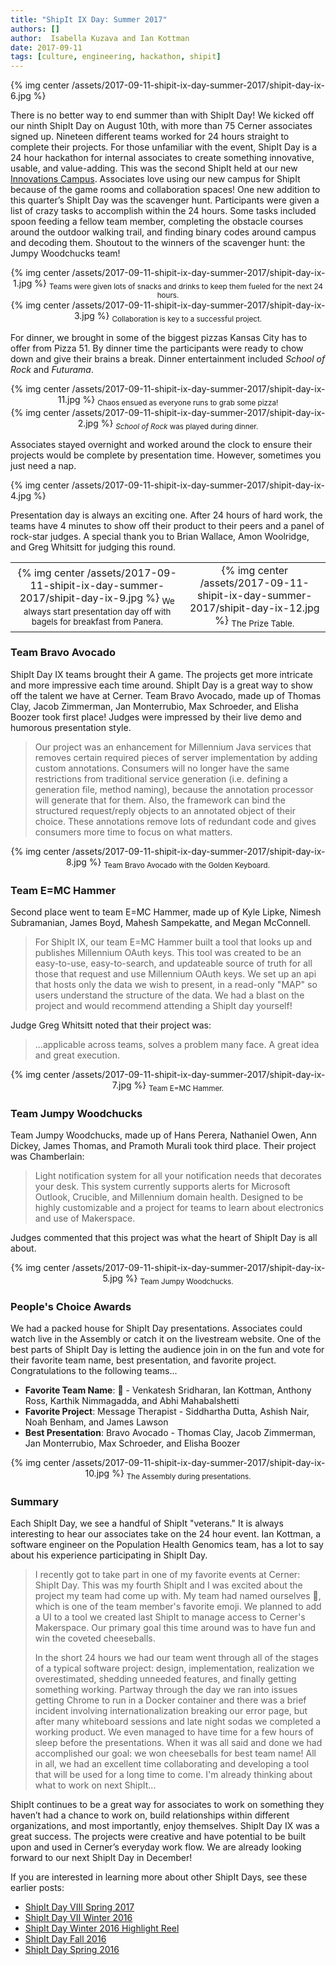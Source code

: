 ```yaml
---
title: "ShipIt IX Day: Summer 2017"
authors: []
author:  Isabella Kuzava and Ian Kottman
date: 2017-09-11
tags: [culture, engineering, hackathon, shipit]
---
```


{% img center /assets/2017-09-11-shipit-ix-day-summer-2017/shipit-day-ix-6.jpg %}

There is no better way to end summer than with ShipIt Day! We kicked off our ninth ShipIt Day on August 10th, with more than 75 Cerner associates signed up. Nineteen different teams worked for 24 hours straight to complete their projects. For those unfamiliar with the event, ShipIt Day is a 24 hour hackathon for internal associates to create something innovative, usable, and value-adding. This was the second ShipIt held at our new [Innovations Campus](https://www.bizjournals.com/kansascity/news/2017/02/10/get-a-sneak-peek-inside-cerner-s-new-innovations.html). Associates love using our new campus for ShipIt because of the game rooms and collaboration spaces! One new addition to this quarter’s ShipIt Day was the scavenger hunt. Participants were given a list of crazy tasks to accomplish within the 24 hours. Some tasks included spoon feeding a fellow team member, completing the obstacle courses around the outdoor walking trail, and finding binary codes around campus and decoding them. Shoutout to the winners of the scavenger hunt: the Jumpy Woodchucks team!  

<div align="center">
  {% img center /assets/2017-09-11-shipit-ix-day-summer-2017/shipit-day-ix-1.jpg %}
  <sub>Teams were given lots of snacks and drinks to keep them fueled for the next 24 hours.</sub>
</div>

<div align="center">
  {% img center /assets/2017-09-11-shipit-ix-day-summer-2017/shipit-day-ix-3.jpg %}
  <sub>Collaboration is key to a successful project.</sub>
</div>

For dinner, we brought in some of the biggest pizzas Kansas City has to offer from Pizza 51. By dinner time the participants were ready to chow down and give their brains a break. Dinner entertainment included _School of Rock_ and _Futurama_. 

<div align="center">
  {% img center /assets/2017-09-11-shipit-ix-day-summer-2017/shipit-day-ix-11.jpg %}
  <sub>Chaos ensued as everyone runs to grab some pizza!</sub>
</div>

<div align="center">
  {% img center /assets/2017-09-11-shipit-ix-day-summer-2017/shipit-day-ix-2.jpg %}
  <sub><i>School of Rock</i> was played during dinner.</sub>
</div>

Associates stayed overnight and worked around the clock to ensure their projects would be complete by presentation time. However, sometimes you just need a nap. 

{% img center /assets/2017-09-11-shipit-ix-day-summer-2017/shipit-day-ix-4.jpg %}

Presentation day is always an exciting one. After 24 hours of hard work, the teams have 4 minutes to show off their product to their peers and a panel of rock-star judges. A special thank you to Brian Wallace, Amon Woolridge, and Greg Whitsitt for judging this round. 

<div align="center">
  <table>
    <tr>
      <td align="center">
        {% img center /assets/2017-09-11-shipit-ix-day-summer-2017/shipit-day-ix-9.jpg %}
        <sub>We always start presentation day off with bagels for breakfast from Panera.</sub>
      </td>
      <td align="center">
        {% img center /assets/2017-09-11-shipit-ix-day-summer-2017/shipit-day-ix-12.jpg %}
        <sub>The Prize Table.</sub>
      </td>
    </tr>
  </table>
</div>

### Team Bravo Avocado

ShipIt Day IX teams brought their A game. The projects get more intricate and more impressive each time around. ShipIt Day is a great way to show off the talent we have at Cerner. Team Bravo Avocado, made up of Thomas Clay, Jacob Zimmerman, Jan Monterrubio, Max Schroeder, and Elisha Boozer took first place! Judges were impressed by their live demo and humorous presentation style.

> Our project was an enhancement for Millennium Java services that removes certain required pieces of server implementation by adding custom annotations. Consumers will no longer have the same restrictions from traditional service generation (i.e. defining a generation file, method naming), because the annotation processor will generate that for them. Also, the framework can bind the structured request/reply objects to an annotated object of their choice. These annotations remove lots of redundant code and gives consumers more time to focus on what matters.

<div align="center">
  {% img center /assets/2017-09-11-shipit-ix-day-summer-2017/shipit-day-ix-8.jpg %}
  <sub>Team Bravo Avocado with the Golden Keyboard.</sub>
</div>

### Team E=MC Hammer

Second place went to team E=MC Hammer, made up of Kyle Lipke, Nimesh Subramanian, James Boyd, Mahesh Sampekatte, and Megan McConnell.  

> For ShipIt IX, our team E=MC Hammer built a tool that looks up and publishes Millennium OAuth keys. This tool was created to be an easy-to-use, easy-to-search, and updateable source of truth for all those that request and use Millennium OAuth keys. We set up an api that hosts only the data we wish to present, in a read-only "MAP" so users understand the structure of the data. We had a blast on the project and would recommend attending a ShipIt day yourself!

Judge Greg Whitsitt noted that their project was:

> ...applicable across teams, solves a problem many face. A great idea and great execution.

<div align="center">
  {% img center /assets/2017-09-11-shipit-ix-day-summer-2017/shipit-day-ix-7.jpg %}
  <sub>Team E=MC Hammer.</sub>
</div>

### Team Jumpy Woodchucks

Team Jumpy Woodchucks, made up of Hans Perera, Nathaniel Owen, Ann Dickey, James Thomas, and Pramoth Murali took third place. Their project was Chamberlain: 

> Light notification system for all your notification needs that decorates your desk. This system currently supports alerts for Microsoft Outlook, Crucible, and Millennium domain health. Designed to be highly customizable and a project for teams to learn about electronics and use of Makerspace.

Judges commented that this project was what the heart of ShipIt Day is all about.

<div align="center">
  {% img center /assets/2017-09-11-shipit-ix-day-summer-2017/shipit-day-ix-5.jpg %}
  <sub>Team Jumpy Woodchucks.</sub>
</div>

### People's Choice Awards

We had a packed house for ShipIt Day presentations. Associates could watch live in the Assembly or catch it on the livestream website.  One of the best parts of ShipIt Day is letting the audience join in on the fun and vote for their favorite team name, best presentation, and favorite project. Congratulations to the following teams...

* **Favorite Team Name**: 🌝 - Venkatesh Sridharan, Ian Kottman, Anthony Ross, Karthik Nimmagadda, and Abhi Mahabalshetti
* **Favorite Project**: Message Therapist -  Siddhartha Dutta, Ashish Nair, Noah Benham, and James Lawson
* **Best Presentation**: Bravo Avocado - Thomas Clay, Jacob Zimmerman, Jan Monterrubio, Max Schroeder, and Elisha Boozer

<div align="center">
  {% img center /assets/2017-09-11-shipit-ix-day-summer-2017/shipit-day-ix-10.jpg %}
  <sub>The Assembly during presentations.</sub>
</div>

### Summary

Each ShipIt Day, we see a handful of ShipIt "veterans." It is always interesting to hear our associates take on the 24 hour event. Ian Kottman, a software engineer on the Population Health Genomics team, has a lot to say about his experience participating in ShipIt Day.

> I recently got to take part in one of my favorite events at Cerner: ShipIt Day. This was my fourth ShipIt and I was excited about the project my team had come up with. My team had named ourselves 🌝, which is one of the team member's favorite emoji. We planned to add a UI to a tool we created last ShipIt to manage access to Cerner's Makerspace. Our primary goal this time around was to have fun and win the coveted cheeseballs.
> 
> In the short 24 hours we had our team went through all of the stages of a typical software project: design, implementation, realization we overestimated, shedding unneeded features, and finally getting something working. Partway through the day we ran into issues getting Chrome to run in a Docker container and there was a brief incident involving internationalization breaking our error page, but after many whiteboard sessions and late night sodas we completed a working product. We even managed to have time for a few hours of sleep before the presentations. When it was all said and done we had accomplished our goal: we won cheeseballs for best team name! All in all, we had an excellent time collaborating and developing a tool that will be used for a long time to come. I'm already thinking about what to work on next ShipIt...

ShipIt continues to be a great way for associates to work on something they haven’t had a chance to work on, build relationships within different organizations, and most importantly, enjoy themselves. ShipIt Day IX was a great success. The projects were creative and have potential to be built upon and used in Cerner’s everyday work flow. We are already looking forward to our next ShipIt Day in December! 

If you are interested in learning more about other ShipIt Days, see these earlier posts:

* [ShipIt Day VIII Spring 2017](http://engineering.cerner.com/blog/shipit-day-viii-spring-2017/)
* [ShipIt Day VII Winter 2016](http://engineering.cerner.com/blog/shipit-vii-day-winter-2016/)
* [ShipIt Day Winter 2016 Highlight Reel](https://www.youtube.com/watch?v=iqTp0dmLgUk)
* [ShipIt Day Fall 2016](http://engineering.cerner.com/blog/fall-2016-shipit-day/)
* [ShipIt Day Spring 2016](http://engineering.cerner.com/blog/spring-2016-shipit-day/)
